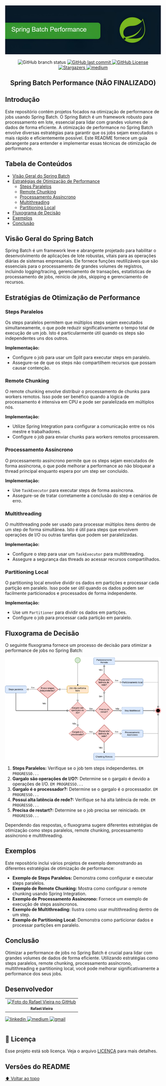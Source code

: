 ![Spring Batch Performance Optimization](resources/image.png)
<p align="center">
    <img alt="GitHub branch status" src="https://img.shields.io/github/checks-status/rafaelrok/spring-batch-performance/main">
     </a>  
     <a href="https://github.com/ms-sales/README.md/commits/master">
      <img alt="GitHub last commit" src="https://img.shields.io/github/last-commit/rafaelrok/spring-batch-performance">
     </a>
     <a href="https://github.com/rafaelrok/ms-sales/blob/main/LICENSE">
      <img alt="GitHub License" src="https://img.shields.io/github/license/rafaelrok/spring-batch-performance?style=flat">
     </a>  
     <a href="https://github.com/tgmarinho/README-ecoleta/stargazers">
      <img alt="Stargazers" src="https://img.shields.io/github/stars/rafaelrok/spring-batch-performance?style=social">
     </a>
     <a href="https://medium.com/@rafael">
      <img alt="medium" src="https://img.shields.io/twitter/url?label=Medium&logo=medium&style=social&url=https%3A%2F%2Fmedium.com%2F%40rafael.">
     </a>
  </p>
  <h2 align="center"> Spring Batch Performance (NÃO FINALIZADO) </h2>

## Introdução

Este repositório contém projetos focados na otimização de performance de jobs usando Spring Batch. O Spring Batch é um framework robusto para processamento em lote, essencial para lidar com grandes volumes de dados de forma eficiente. A otimização de performance no Spring Batch envolve diversas estratégias para garantir que os jobs sejam executados o mais rápido e eficientemente possível. Este README fornece um guia abrangente para entender e implementar essas técnicas de otimização de performance.

## Tabela de Conteúdos

- [Visão Geral do Spring Batch](#visão-geral-do-spring-batch)
- [Estratégias de Otimização de Performance](#estratégias-de-otimização-de-performance)
    - [Steps Paralelos](#steps-paralelos)
    - [Remote Chunking](#remote-chunking)
    - [Processamento Assíncrono](#processamento-assíncrono)
    - [Multithreading](#multithreading)
    - [Partitioning Local](#partitioning-local)
- [Fluxograma de Decisão](#fluxograma-de-decisão)
- [Exemplos](#exemplos)
- [Conclusão](#conclusão)

## Visão Geral do Spring Batch

Spring Batch é um framework leve e abrangente projetado para habilitar o desenvolvimento de aplicações de lote robustas, vitais para as operações diárias de sistemas empresariais. Ele fornece funções reutilizáveis que são essenciais para o processamento de grandes volumes de registros, incluindo logging/tracing, gerenciamento de transações, estatísticas de processamento de jobs, reinício de jobs, skipping e gerenciamento de recursos.

## Estratégias de Otimização de Performance

### Steps Paralelos

Os steps paralelos permitem que múltiplos steps sejam executados simultaneamente, o que pode reduzir significativamente o tempo total de execução de um job. Isto é particularmente útil quando os steps são independentes uns dos outros.

**Implementação:**

- Configure o job para usar um Split para executar steps em paralelo.
- Assegure-se de que os steps não compartilhem recursos que possam causar contenção.

### Remote Chunking

O remote chunking envolve distribuir o processamento de chunks para workers remotos. Isso pode ser benéfico quando a lógica de processamento é intensiva em CPU e pode ser paralelizada em múltiplos nós.

**Implementação:**

- Utilize Spring Integration para configurar a comunicação entre os nós mestre e trabalhadores.
- Configure o job para enviar chunks para workers remotos processarem.

### Processamento Assíncrono

O processamento assíncrono permite que os steps sejam executados de forma assíncrona, o que pode melhorar a performance ao não bloquear a thread principal enquanto espera por um step ser concluído.

**Implementação:**

- Use `TaskExecutor` para executar steps de forma assíncrona.
- Assegure-se de tratar corretamente a conclusão do step e cenários de erro.

### Multithreading

O multithreading pode ser usado para processar múltiplos itens dentro de um step de forma simultânea. Isto é útil para steps que envolvem operações de I/O ou outras tarefas que podem ser paralelizadas.

**Implementação:**

- Configure o step para usar um `TaskExecutor` para multithreading.
- Assegure a segurança das threads ao acessar recursos compartilhados.

### Partitioning Local

O partitioning local envolve dividir os dados em partições e processar cada partição em paralelo. Isso pode ser útil quando os dados podem ser facilmente particionados e processados de forma independente.

**Implementação:**

- Use um `Partitioner` para dividir os dados em partições.
- Configure o job para processar cada partição em paralelo.

## Fluxograma de Decisão

O seguinte fluxograma fornece um processo de decisão para otimizar a performance de jobs no Spring Batch:

![Fluxograma de Decisão](resources/fluxograma.png)

1. **Steps Paralelos:** Verifique se o job tem steps independentes.
    `EM PROGRESSO...`
2. **Gargalo são operações de I/O?:** Determine se o gargalo é devido a operações de I/O.
    `EM PROGRESSO...`
3. **Gargalo é o processador?:** Determine se o gargalo é o processador.
    `EM PROGRESSO...`
4. **Possui alta latência de rede?:** Verifique se há alta latência de rede.
    `EM PROGRESSO...`
5. **Precisa de restart?:** Determine se o job precisa ser reiniciado.
    `EM PROGRESSO...`

Dependendo das respostas, o fluxograma sugere diferentes estratégias de otimização como steps paralelos, remote chunking, processamento assíncrono e multithreading.

## Exemplos

Este repositório inclui vários projetos de exemplo demonstrando as diferentes estratégias de otimização de performance:

- **Exemplo de Steps Paralelos:** Demonstra como configurar e executar steps paralelos.
- **Exemplo de Remote Chunking:** Mostra como configurar o remote chunking usando Spring Integration.
- **Exemplo de Processamento Assíncrono:** Fornece um exemplo de execução de steps assíncronos.
- **Exemplo de Multithreading:** Ilustra como usar multithreading dentro de um step.
- **Exemplo de Partitioning Local:** Demonstra como particionar dados e processar partições em paralelo.

## Conclusão

Otimizar a performance de jobs no Spring Batch é crucial para lidar com grandes volumes de dados de forma eficiente. Utilizando estratégias como steps paralelos, remote chunking, processamento assíncrono, multithreading e partitioning local, você pode melhorar significativamente a performance dos seus jobs.

## Desenvolvedor
<table>
  <tr>
    <td align="center">
      <a href="#">
        <img src="https://avatars.githubusercontent.com/u/8467131?v=4" width="100px;" alt="Foto do Rafael Vieira no GitHub"/><br>
        <sub>
          <b>Rafael Vieira</b>
        </sub>
      </a>
    </td>
  </tr>
</table>
<table>
  <tr>
    <a href="https://www.linkedin.com/in/rafaelvieira-s/">
      <img alt="linkedin" src="https://img.shields.io/twitter/url?label=Linkedin&logo=linkedin&style=social&url=https%3A%2F%2Fwww.linkedin.com%2Fin%2Frafaelvieira-s%2F">
    </a>
    <a href="https://medium.com/@rafael">
      <img alt="medium" src="https://img.shields.io/twitter/url?label=Medium&logo=medium&style=social&url=https%3A%2F%2Fmedium.com%2F%40rafael.">
    </a>
    <a href = "mailto:rafaelrok25@gmail.com">
      <img alt="gmail" src="https://img.shields.io/twitter/url?label=gmail&logo=gmail&style=social&url=https%3A%2F%2Fmail.google.com%2F">
    </a>
  </tr>
</table>


## 📝 Licença

Esse projeto está sob licença. Veja o arquivo [LICENÇA](LICENSE.md) para mais detalhes.

##  Versões do README

[⬆ Voltar ao topo](#introdução)<br>
